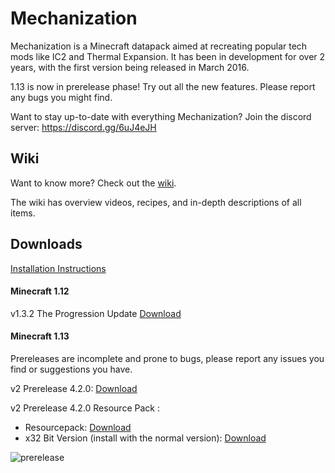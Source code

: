 # Mechanization
Mechanization is a Minecraft datapack aimed at recreating popular tech mods like IC2 and Thermal Expansion. It has been in development for over 2 years, with the first version being released in March 2016.

1.13 is now in prerelease phase! Try out all the new features. Please report any bugs you might find.

Want to stay up-to-date with everything Mechanization? Join the discord server: https://discord.gg/6uJ4eJH

## Wiki
Want to know more? Check out the [wiki](https://github.com/ImCoolYeah105/Mechanization/wiki).

The wiki has overview videos, recipes, and in-depth descriptions of all items.

## Downloads

[Installation Instructions](https://github.com/ImCoolYeah105/Mechanization/wiki/Installion)

#### Minecraft 1.12

v1.3.2 The Progression Update [Download](https://www.dropbox.com/s/z895rnqzrk25np1/mechanization_v1.3.2.zip?dl=1)

#### Minecraft 1.13

Prereleases are incomplete and prone to bugs, please report any issues you find or suggestions you have.

v2 Prerelease 4.2.0: [Download](https://www.dropbox.com/s/vat2mpf6wkwi0b4/MechanizationPre_4.2.0.zip?dl=1)

v2 Prerelease 4.2.0 Resource Pack :
* Resourcepack: [Download](https://www.dropbox.com/s/rq646frqxrrktzv/MechanizationResources.zip?dl=1)
* x32 Bit Version (install with the normal version): [Download](https://www.dropbox.com/s/rq646frqxrrktzv/MechanizationResources.zip?dl=1)

![prerelease](https://i.imgur.com/S04DKyE.png)
